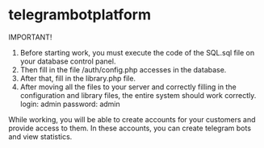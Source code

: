 # telegrambotplatform
IMPORTANT! 
1. Before starting work, you must execute the code of the SQL.sql file on your database control panel. 
2. Then fill in the file /auth/config.php accesses in the database. 
3. After that, fill in the library.php file.
4. After moving all the files to your server and correctly filling in the configuration and library files, the entire system should work correctly.
login: admin
password: admin

While working, you will be able to create accounts for your customers and provide access to them. 
In these accounts, you can create telegram bots and view statistics.
